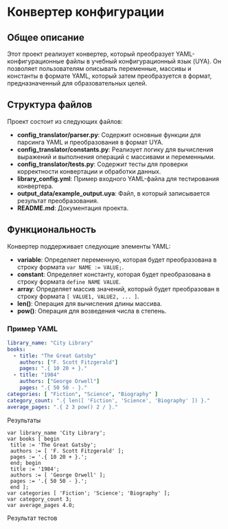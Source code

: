 # Конвертер конфигурации

## Общее описание
Этот проект реализует конвертер, который преобразует YAML-конфигурационные файлы в учебный конфигурационный язык (UYA). Он позволяет пользователям описывать переменные, массивы и константы в формате YAML, который затем преобразуется в формат, предназначенный для образовательных целей.

## Структура файлов
Проект состоит из следующих файлов:

- **config_translator/parser.py**: Содержит основные функции для парсинга YAML и преобразования в формат UYA.
- **config_translator/constants.py**: Реализует логику для вычисления выражений и выполнения операций с массивами и переменными.
- **config_translator/tests.py**: Содержит тесты для проверки корректности конвертации и обработки данных.
- **library_config.yml**: Пример входного YAML-файла для тестирования конвертера.
- **output_data/example_output.uya**: Файл, в который записывается результат преобразования.
- **README.md**: Документация проекта.

## Функциональность
Конвертер поддерживает следующие элементы YAML:

- **variable**: Определяет переменную, которая будет преобразована в строку формата `var NAME := VALUE;`.
- **constant**: Определяет константу, которая будет преобразована в строку формата `define NAME VALUE`.
- **array**: Определяет массив значений, который будет преобразован в строку формата `[ VALUE1, VALUE2, ... ]`.
- **len()**: Операция для вычисления длины массива.
- **pow()**: Операция для возведения числа в степень.

### Пример YAML
```yaml
library_name: "City Library"
books:
  - title: "The Great Gatsby"
    authors: ["F. Scott Fitzgerald"]
    pages: ".{ 10 20 + }."
  - title: "1984"
    authors: ["George Orwell"]
    pages: ".{ 50 50 - }."
categories: [ "Fiction", "Science", "Biography" ]
category_count: ".{ len([ 'Fiction', 'Science', 'Biography' ]) }."
average_pages: ".{ 2 3 pow() 2 / }."
```

Результаты 

```
var library_name 'City Library';
var books [ begin
 title := 'The Great Gatsby';
 authors := [ 'F. Scott Fitzgerald' ];
 pages := '.{ 10 20 + }.';
 end; begin
 title := '1984';
 authors := [ 'George Orwell' ];
 pages := '.{ 50 50 - }.';
 end ];
var categories [ 'Fiction'; 'Science'; 'Biography' ];
var category_count 3;
var average_pages 4.0;
```

Результат тестов